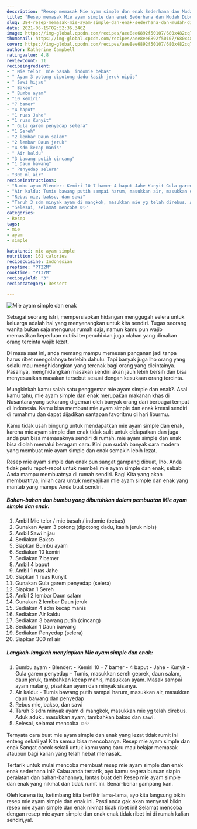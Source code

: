 ```yaml
---
description: "Resep memasak Mie ayam simple dan enak Sederhana dan Mudah Dibuat"
title: "Resep memasak Mie ayam simple dan enak Sederhana dan Mudah Dibuat"
slug: 384-resep-memasak-mie-ayam-simple-dan-enak-sederhana-dan-mudah-dibuat
date: 2021-06-15T02:52:36.346Z
image: https://img-global.cpcdn.com/recipes/aee8ee6892f50107/680x482cq70/mie-ayam-simple-dan-enak-foto-resep-utama.jpg
thumbnail: https://img-global.cpcdn.com/recipes/aee8ee6892f50107/680x482cq70/mie-ayam-simple-dan-enak-foto-resep-utama.jpg
cover: https://img-global.cpcdn.com/recipes/aee8ee6892f50107/680x482cq70/mie-ayam-simple-dan-enak-foto-resep-utama.jpg
author: Katherine Campbell
ratingvalue: 4.8
reviewcount: 11
recipeingredient:
- " Mie telor  mie basah  indomie bebas"
- " Ayam 3 potong dipotong dadu kasih jeruk nipis"
- " Sawi hijau"
- " Bakso"
- " Bumbu ayam"
- "10 kemiri"
- "7 bamer"
- "4 baput"
- "1 ruas Jahe"
- "1 ruas Kunyit"
- " Gula garem penyedap selera"
- "1 Sereh"
- "2 lembar Daun salam"
- "2 lembar Daun jeruk"
- "4 sdm kecap manis"
- " Air kaldu"
- "3 bawang putih cincang"
- "1 Daun bawang"
- " Penyedap selera"
- "300 ml air"
recipeinstructions:
- "Bumbu ayam Blender: Kemiri 10 7 bamer 4 baput Jahe Kunyit Gula garem penyedap Tumis, masukkan sereh geprek, daun salam, daun jeruk, tambahkan kecap manis, masukkan ayam. Masak sampai ayam matang, pisahkan ayam dan minyak sisanya."
- "Air kaldu: Tumis bawang putih sampai harum, masukkan air, masukkan daun bawang dan penyedap"
- "Rebus mie, bakso, dan sawi"
- "Taruh 3 sdm minyak ayam di mangkok, masukkan mie yg telah direbus. Aduk aduk.. masukkan ayam, tambahkan bakso dan sawi."
- "Selesai, selamat mencoba ☺️✨"
categories:
- Resep
tags:
- mie
- ayam
- simple

katakunci: mie ayam simple 
nutrition: 161 calories
recipecuisine: Indonesian
preptime: "PT22M"
cooktime: "PT37M"
recipeyield: "3"
recipecategory: Dessert

---
```



![Mie ayam simple dan enak](https://img-global.cpcdn.com/recipes/aee8ee6892f50107/680x482cq70/mie-ayam-simple-dan-enak-foto-resep-utama.jpg)

Sebagai seorang istri, mempersiapkan hidangan menggugah selera untuk keluarga adalah hal yang menyenangkan untuk kita sendiri. Tugas seorang  wanita bukan saja mengurus rumah saja, namun kamu pun wajib memastikan keperluan nutrisi terpenuhi dan juga olahan yang dimakan orang tercinta wajib lezat.

Di masa  saat ini, anda memang mampu memesan panganan jadi tanpa harus ribet mengolahnya terlebih dahulu. Tapi banyak juga lho orang yang selalu mau menghidangkan yang terenak bagi orang yang dicintainya. Pasalnya, menghidangkan masakan sendiri akan jauh lebih bersih dan bisa menyesuaikan masakan tersebut sesuai dengan kesukaan orang tercinta. 



Mungkinkah kamu salah satu penggemar mie ayam simple dan enak?. Asal kamu tahu, mie ayam simple dan enak merupakan makanan khas di Nusantara yang sekarang digemari oleh banyak orang dari berbagai tempat di Indonesia. Kamu bisa membuat mie ayam simple dan enak kreasi sendiri di rumahmu dan dapat dijadikan santapan favoritmu di hari liburmu.

Kamu tidak usah bingung untuk mendapatkan mie ayam simple dan enak, karena mie ayam simple dan enak tidak sulit untuk didapatkan dan juga anda pun bisa memasaknya sendiri di rumah. mie ayam simple dan enak bisa diolah memalui beragam cara. Kini pun sudah banyak cara modern yang membuat mie ayam simple dan enak semakin lebih lezat.

Resep mie ayam simple dan enak pun sangat gampang dibuat, lho. Anda tidak perlu repot-repot untuk membeli mie ayam simple dan enak, sebab Anda mampu membuatnya di rumah sendiri. Bagi Kita yang akan membuatnya, inilah cara untuk menyajikan mie ayam simple dan enak yang mantab yang mampu Anda buat sendiri.

<!--inarticleads1-->

##### Bahan-bahan dan bumbu yang dibutuhkan dalam pembuatan Mie ayam simple dan enak:

1. Ambil  Mie telor / mie basah / indomie (bebas)
1. Gunakan  Ayam 3 potong (dipotong dadu, kasih jeruk nipis)
1. Ambil  Sawi hijau
1. Sediakan  Bakso
1. Siapkan  Bumbu ayam
1. Sediakan 10 kemiri
1. Sediakan 7 bamer
1. Ambil 4 baput
1. Ambil 1 ruas Jahe
1. Siapkan 1 ruas Kunyit
1. Gunakan  Gula garem penyedap (selera)
1. Siapkan 1 Sereh
1. Ambil 2 lembar Daun salam
1. Gunakan 2 lembar Daun jeruk
1. Sediakan 4 sdm kecap manis
1. Sediakan  Air kaldu
1. Sediakan 3 bawang putih (cincang)
1. Sediakan 1 Daun bawang
1. Sediakan  Penyedap (selera)
1. Siapkan 300 ml air




<!--inarticleads2-->

##### Langkah-langkah menyiapkan Mie ayam simple dan enak:

1. Bumbu ayam - Blender: - Kemiri 10 - 7 bamer - 4 baput - Jahe - Kunyit - Gula garem penyedap - Tumis, masukkan sereh geprek, daun salam, daun jeruk, tambahkan kecap manis, masukkan ayam. Masak sampai ayam matang, pisahkan ayam dan minyak sisanya.
1. Air kaldu: - Tumis bawang putih sampai harum, masukkan air, masukkan daun bawang dan penyedap
1. Rebus mie, bakso, dan sawi
1. Taruh 3 sdm minyak ayam di mangkok, masukkan mie yg telah direbus. Aduk aduk.. masukkan ayam, tambahkan bakso dan sawi.
1. Selesai, selamat mencoba ☺️✨




Ternyata cara buat mie ayam simple dan enak yang lezat tidak rumit ini enteng sekali ya! Kita semua bisa mencobanya. Resep mie ayam simple dan enak Sangat cocok sekali untuk kamu yang baru mau belajar memasak ataupun bagi kalian yang telah hebat memasak.

Tertarik untuk mulai mencoba membuat resep mie ayam simple dan enak enak sederhana ini? Kalau anda tertarik, ayo kamu segera buruan siapin peralatan dan bahan-bahannya, lantas buat deh Resep mie ayam simple dan enak yang nikmat dan tidak rumit ini. Benar-benar gampang kan. 

Oleh karena itu, ketimbang kita berfikir lama-lama, ayo kita langsung bikin resep mie ayam simple dan enak ini. Pasti anda gak akan menyesal bikin resep mie ayam simple dan enak nikmat tidak ribet ini! Selamat mencoba dengan resep mie ayam simple dan enak enak tidak ribet ini di rumah kalian sendiri,ya!.

